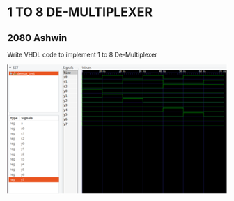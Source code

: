<h1>1 TO 8 DE-MULTIPLEXER</h1>
<h2>2080 Ashwin</h2>
<p>Write VHDL code to implement 1 to 8 De-Multiplexer</p>
<img src="./1TO8DECODER.png" alt="1 to 8 De-Multiplexer." />
